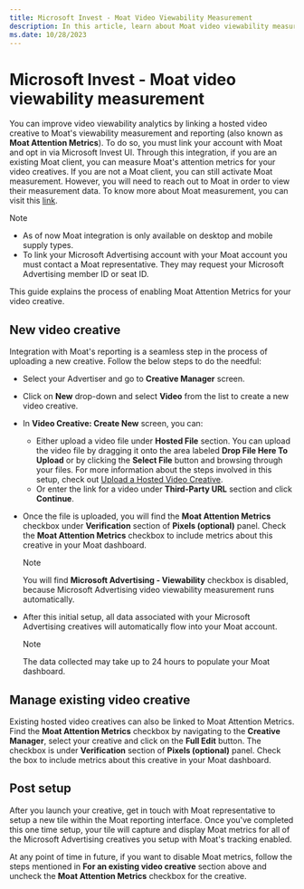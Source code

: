 ```yaml
---
title: Microsoft Invest - Moat Video Viewability Measurement
description: In this article, learn about Moat video viewability measurement and ways to improve it by linking a hosted video creative.
ms.date: 10/28/2023
---
```


# Microsoft Invest - Moat video viewability measurement

You can improve video viewability analytics by linking a hosted video creative to Moat's viewability measurement and reporting (also known as **Moat Attention Metrics**). To do so, you must link your account with Moat and opt in via Microsoft Invest UI. Through this integration, if you are an existing Moat client, you can measure Moat's attention metrics for your video creatives. If you are not a Moat client, you can still activate Moat measurement. However, you will need to reach out to Moat in order to view their measurement data. To know more about Moat measurement, you can visit this [link](https://www.oracle.com/cx/advertising/measurement/).

> [!NOTE]
>
> - As of now Moat integration is only available on desktop and mobile supply types.
> - To link your Microsoft Advertising account with your Moat account you must contact a Moat representative. They may request your Microsoft Advertising member ID or seat ID.
<!-- > - In order to get started with Moat tracking, fill out this [form](https://moat.com/account/signup). -->

This guide explains the process of enabling Moat Attention Metrics for your video creative.

## New video creative

Integration with Moat's reporting is a seamless step in the process of uploading a new creative. Follow the below steps to do the needful:

- Select your Advertiser and go to **Creative Manager** screen.
- Click on **New** drop-down and select **Video** from the list to create a new video creative.
- In **Video Creative: Create New** screen, you can:
  - Either upload a video file under **Hosted File** section. You can upload the video file by dragging it onto the area labeled **Drop File Here To Upload** or by clicking the **Select File** button and browsing through your files. For more information about the steps involved in this setup, check out [Upload a Hosted Video Creative](upload-a-hosted-video-creative.md).
  - Or enter the link for a video under **Third-Party URL** section and click **Continue**.
- Once the file is uploaded, you will find the **Moat Attention Metrics** checkbox under **Verification** section of **Pixels (optional)** panel. Check the **Moat Attention Metrics** checkbox to include metrics about this creative in your Moat dashboard.
  
  > [!NOTE]
  > You will find **Microsoft Advertising - Viewability** checkbox is disabled, because Microsoft Advertising video viewability measurement runs automatically.

- After this initial setup, all data associated with your Microsoft Advertising creatives will automatically flow into your Moat account.
  
  > [!NOTE]
  > The data collected may take up to 24 hours to populate your Moat dashboard.

## Manage existing video creative

Existing hosted video creatives can also be linked to Moat Attention Metrics. Find the **Moat Attention Metrics** checkbox by navigating to the **Creative Manager**, select your creative and click on the **Full Edit** button. The checkbox is under **Verification** section of **Pixels (optional)** panel. Check the box to include metrics about this creative in your Moat dashboard.

## Post setup

After you launch your creative, get in touch with Moat representative to setup a new tile within the Moat reporting interface. Once you've completed this one time setup, your tile will capture and display Moat metrics for all of the Microsoft Advertising creatives you setup with Moat's tracking enabled.

At any point of time in future, if you want to disable Moat metrics, follow the steps mentioned in **For an existing video creative** section above and uncheck the **Moat Attention Metrics** checkbox for the creative.
